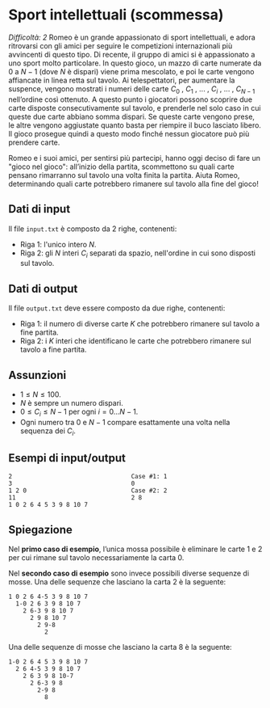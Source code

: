 # Sport intellettuali (scommessa)

_Difficoltà: 2_
Romeo è un grande appassionato di sport intellettuali, e adora ritrovarsi con gli amici per seguire le
competizioni internazionali più avvincenti di questo tipo. Di recente, il gruppo di amici si è appassionato
a uno sport molto particolare. In questo gioco, un mazzo di carte numerate da 0 a $N-1$ (dove $N$ è dispari)
viene prima mescolato, e poi le carte vengono affiancate in linea retta sul tavolo. Ai telespettatori, per
aumentare la suspence, vengono mostrati i numeri delle carte $C_0$ , $C_1$ , ... , $C_i$ , ... , $C_{N-1}$ nell’ordine così
ottenuto. A questo punto i giocatori possono scoprire due carte disposte consecutivamente sul tavolo,
e prenderle nel solo caso in cui queste due carte abbiano somma dispari. Se queste carte vengono prese,
le altre vengono aggiustate quanto basta per riempire il buco lasciato libero. Il gioco prosegue quindi a
questo modo finché nessun giocatore può più prendere carte.

Romeo e i suoi amici, per sentirsi più partecipi, hanno oggi deciso di fare un "gioco nel gioco": all’inizio
della partita, scommettono su quali carte pensano rimarranno sul tavolo una volta finita la partita. Aiuta
Romeo, determinando quali carte potrebbero rimanere sul tavolo alla fine del gioco!

## Dati di input

Il file `input.txt` è composto da 2 righe, contenenti:

- Riga $1$: l'unico intero $N$.
- Riga $2$: gli $N$ interi $C_i$ separati da spazio, nell'ordine in cui sono disposti sul tavolo.

## Dati di output

Il file `output.txt` deve essere composto da due righe, contenenti:

- Riga $1$: il numero di diverse carte $K$ che potrebbero rimanere sul tavolo a fine partita.
- Riga $2$: i $K$ interi che identificano le carte che potrebbero rimanere sul tavolo a fine partita.

## Assunzioni

- $1 \le N \le 100$.
- $N$ è sempre un numero dispari.
- $0 \le C_i \le N-1$ per ogni $i = 0...N-1$.
- Ogni numero tra 0 e $N-1$ compare esattamente una volta nella sequenza dei $C_i$.

## Esempi di input/output

```
2                                 Case #1: 1
3                                 0
1 2 0                             Case #2: 2
11                                2 8
1 0 2 6 4 5 3 9 8 10 7
```

## Spiegazione

Nel **primo caso di esempio**, l’unica mossa possibile è eliminare le carte 1 e 2 per cui rimane sul tavolo necessariamente la carta 0.

Nel **secondo caso di esempio** sono invece possibili diverse sequenze di mosse. Una delle sequenze che lasciano la carta 2 è la seguente:

```
1 0 2 6 4-5 3 9 8 10 7
  1-0 2 6 3 9 8 10 7
    2 6-3 9 8 10 7
      2 9 8 10 7
        2 9-8
          2
```

Una delle sequenze di mosse che lasciano la carta 8 è la seguente:
```
1-0 2 6 4 5 3 9 8 10 7
  2 6 4-5 3 9 8 10 7
    2 6 3 9 8 10-7
      2 6-3 9 8
        2-9 8
          8
```
